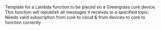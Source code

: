 Template for a Lambda function to be placed on a Greengrass core device. This function will republish all messages it receives to a specified topic. Needs valid subscription from core to cloud & from devices to core to function correctly